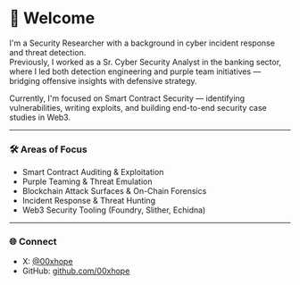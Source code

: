 # 👋 Welcome

I'm a Security Researcher with a background in cyber incident response and threat detection.  
Previously, I worked as a Sr. Cyber Security Analyst in the banking sector, where I led both detection engineering and purple team initiatives — bridging offensive insights with defensive strategy.

Currently, I'm focused on Smart Contract Security — identifying vulnerabilities, writing exploits, and building end-to-end security case studies in Web3.

---

### 🛠️ Areas of Focus

- Smart Contract Auditing & Exploitation  
- Purple Teaming & Threat Emulation  
- Blockchain Attack Surfaces & On-Chain Forensics  
- Incident Response & Threat Hunting  
- Web3 Security Tooling (Foundry, Slither, Echidna)

---

### 🌐 Connect

- X: [@00xhope](https://x.com/00xhope)  
- GitHub: [github.com/00xhope](https://github.com/00xhope)  
